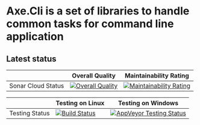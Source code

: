# Axe.Cli is a set of libraries to handle common tasks for command line application

## Latest status

||Overall Quality|Maintainability Rating|
|---|---|---|
|Sonar Cloud Status|[![Overall Quality](https://sonarcloud.io/api/project_badges/measure?project=Axe.Cli&metric=alert_status)](https://sonarcloud.io/api/project_badges/measure?project=Axe.Cli&metric=alert_status)|[![Maintainability Rating](https://sonarcloud.io/api/project_badges/measure?project=Axe.Cli&metric=sqale_rating)](https://sonarcloud.io/api/project_badges/measure?project=Axe.Cli&metric=sqale_rating)|

||Testing on Linux|Testing on Windows|
|---|---|---|
|Testing Status|[![Build Status](https://travis-ci.org/AxeDotNet/Axe.Cli.svg?branch=master)](https://travis-ci.org/AxeDotNet/Axe.Cli)|[![AppVeyor Testing Status](https://ci.appveyor.com/api/projects/status/32r7s2skrgm9ubva?svg=true)](https://ci.appveyor.com/api/projects/status/32r7s2skrgm9ubva?svg=true)|